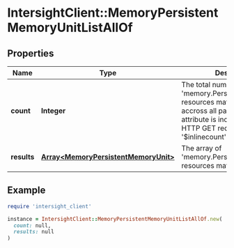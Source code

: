# IntersightClient::MemoryPersistentMemoryUnitListAllOf

## Properties

| Name | Type | Description | Notes |
| ---- | ---- | ----------- | ----- |
| **count** | **Integer** | The total number of &#39;memory.PersistentMemoryUnit&#39; resources matching the request, accross all pages. The &#39;Count&#39; attribute is included when the HTTP GET request includes the &#39;$inlinecount&#39; parameter. | [optional] |
| **results** | [**Array&lt;MemoryPersistentMemoryUnit&gt;**](MemoryPersistentMemoryUnit.md) | The array of &#39;memory.PersistentMemoryUnit&#39; resources matching the request. | [optional] |

## Example

```ruby
require 'intersight_client'

instance = IntersightClient::MemoryPersistentMemoryUnitListAllOf.new(
  count: null,
  results: null
)
```

